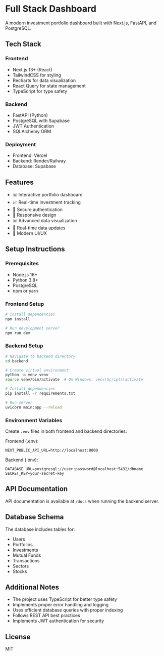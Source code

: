 # Full Stack Dashboard

A modern investment portfolio dashboard built with Next.js, FastAPI, and PostgreSQL.

## Tech Stack

### Frontend
- Next.js 13+ (React)
- TailwindCSS for styling
- Recharts for data visualization
- React Query for state management
- TypeScript for type safety

### Backend
- FastAPI (Python)
- PostgreSQL with Supabase
- JWT Authentication
- SQLAlchemy ORM

### Deployment
- Frontend: Vercel
- Backend: Render/Railway
- Database: Supabase

## Features

- 📊 Interactive portfolio dashboard
- 📈 Real-time investment tracking
- 🔐 Secure authentication
- 📱 Responsive design
- 📊 Advanced data visualization
- 🔄 Real-time data updates
- 🎨 Modern UI/UX

## Setup Instructions

### Prerequisites
- Node.js 16+
- Python 3.8+
- PostgreSQL
- npm or yarn

### Frontend Setup
```bash
# Install dependencies
npm install

# Run development server
npm run dev
```

### Backend Setup
```bash
# Navigate to backend directory
cd backend

# Create virtual environment
python -m venv venv
source venv/bin/activate  # On Windows: venv\Scripts\activate

# Install dependencies
pip install -r requirements.txt

# Run server
uvicorn main:app --reload
```

### Environment Variables
Create `.env` files in both frontend and backend directories:

Frontend (.env):
```
NEXT_PUBLIC_API_URL=http://localhost:8000
```

Backend (.env):
```
DATABASE_URL=postgresql://user:password@localhost:5432/dbname
SECRET_KEY=your-secret-key
```

## API Documentation
API documentation is available at `/docs` when running the backend server.

## Database Schema
The database includes tables for:
- Users
- Portfolios
- Investments
- Mutual Funds
- Transactions
- Sectors
- Stocks

## Additional Notes
- The project uses TypeScript for better type safety
- Implements proper error handling and logging
- Uses efficient database queries with proper indexing
- Follows REST API best practices
- Implements JWT authentication for security

## License
MIT 
